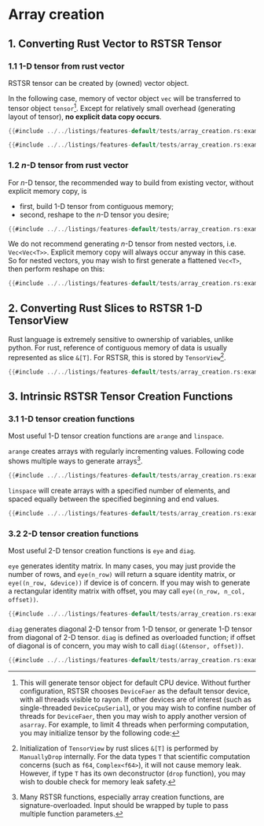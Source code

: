 # Array creation

## 1. Converting Rust Vector to RSTSR Tensor

### 1.1 1-D tensor from rust vector

RSTSR tensor can be created by (owned) vector object.

In the following case, memory of vector object `vec` will be transferred to tensor object `tensor`[^1].
Except for relatively small overhead (generating layout of tensor), **no explicit data copy occurs**.

```rust
{{#include ../../listings/features-default/tests/array_creation.rs:example_01}}
```

[^1]: This will generate tensor object for default CPU device.
Without further configuration, RSTSR chooses `DeviceFaer` as the default tensor device, with all threads visible to rayon.
If other devices are of interest (such as single-threaded `DeviceCpuSerial`), or you may wish to confine number of threads for `DeviceFaer`, then you may wish to apply another version of `asarray`.
For example, to limit 4 threads when performing computation, you may initialize tensor by the following code:

```rust
{{#include ../../listings/features-default/tests/array_creation.rs:example_02}}
```

### 1.2 $n$-D tensor from rust vector

For $n$-D tensor, the recommended way to build from existing vector, without explicit memory copy, is
- first, build 1-D tensor from contiguous memory;
- second, reshape to the $n$-D tensor you desire;

```rust
{{#include ../../listings/features-default/tests/array_creation.rs:example_03}}
```

We do not recommend generating $n$-D tensor from nested vectors, i.e. `Vec<Vec<T>>`.
Explicit memory copy will always occur anyway in this case.
So for nested vectors, you may wish to first generate a flattened `Vec<T>`, then perform reshape on this:
```rust
{{#include ../../listings/features-default/tests/array_creation.rs:example_04}}
```

## 2. Converting Rust Slices to RSTSR 1-D TensorView

Rust language is extremely sensitive to ownership of variables, unlike python.
For rust, reference of contiguous memory of data is usually represented as slice `&[T]`.
For RSTSR, this is stored by `TensorView`[^2].

```rust
{{#include ../../listings/features-default/tests/array_creation.rs:example_05}}
```

[^2]: Initialization of `TensorView` by rust slices `&[T]` is performed by `ManuallyDrop` internally.
For the data types `T` that scientific computation concerns (such as `f64`, `Complex<f64>`), it will not cause memory leak.
However, if type `T` has its own deconstructor (`drop` function), you may wish to double check for memory leak safety.

## 3. Intrinsic RSTSR Tensor Creation Functions

### 3.1 1-D tensor creation functions

Most useful 1-D tensor creation functions are `arange` and `linspace`.

`arange` creates arrays with regularly incrementing values.
Following code shows multiple ways to generate arrays[^3].

```rust
{{#include ../../listings/features-default/tests/array_creation.rs:example_arange}}
```

[^3]: Many RSTSR functions, especially array creation functions, are signature-overloaded.
Input should be wrapped by tuple to pass multiple function parameters.

`linspace` will create arrays with a specified number of elements, and spaced equally between the specified beginning and end values.

```rust
{{#include ../../listings/features-default/tests/array_creation.rs:example_linspace}}
```

### 3.2 2-D tensor creation functions

Most useful 2-D tensor creation functions is `eye` and `diag`.

`eye` generates identity matrix.
In many cases, you may just provide the number of rows, and `eye(n_row)` will return a square identity matrix, or `eye((n_row, &device))` if device is of concern.
If you may wish to generate a rectangular identity matrix with offset, you may call `eye((n_row, n_col, offset))`.

```rust
{{#include ../../listings/features-default/tests/array_creation.rs:example_eye}}
```

`diag` generates diagonal 2-D tensor from 1-D tensor, or generate 1-D tensor from diagonal of 2-D tensor.
`diag` is defined as overloaded function; if offset of diagonal is of concern, you may wish to call `diag((&tensor, offset))`.

```rust
{{#include ../../listings/features-default/tests/array_creation.rs:example_diag}}
```
